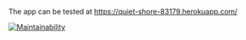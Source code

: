 The app can be tested at https://quiet-shore-83179.herokuapp.com/

[![Maintainability](https://api.codeclimate.com/v1/badges/122672ad0fe52659a3a3/maintainability)](https://codeclimate.com/github/acidmole/ror-ratebeer/maintainability)
